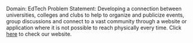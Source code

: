 Domain: EdTech
Problem Statement: Developing a connection between universities, colleges and clubs to help to organize and publicize events, group discussions and connect to a vast community through a website or application where it is not possible to reach physically every time.
Click [here](https://suryaprakashpandey.github.io/51_code-bros/) to check our website.
